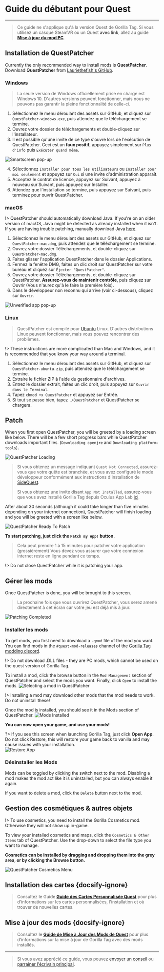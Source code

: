 # Guide du débutant pour Quest
---
>
> Ce guide ne s'applique qu'à la version Quest de Gorilla Tag. Si vous utilisez un casque SteamVR ou un Quest **avec link**, allez au guide [**Mise à jour du mod PC**](pc-guide).

<!-- <div class="horizontal bordered" data-ea-publisher="gorillatagmodding-burrito-software" data-ea-type="image" data-ea-manual="true" id="quest-mod-guide"></div> -->
<!-- Guide Page Ad -->
<ins class="adsbygoogle"
     style="display:block"
     data-ad-client="ca-pub-1545654854838298"
     data-ad-slot="8114351325"
     data-ad-format="auto"
     data-full-width-responsive="true"></ins>

## Installation de QuestPatcher

Currently the only recommended way to install mods is **QuestPatcher**. Download **QuestPatcher** from [Lauriethefish's GitHub](https://github.com/Lauriethefish/QuestPatcher/releases/latest).

### Windows

> La seule version de Windows officiellement prise en charge est Windows 10. D'autres versions peuvent fonctionner, mais nous ne pouvons pas garantir la pleine fonctionnalité de celle-ci.

1. Sélectionnez le menu déroulant des assets sur GitHub, et cliquez sur `QuestPatcher-windows.exe`, puis attendez que le téléchargement se termine.
2. Ouvrez votre dossier de téléchargements et double-cliquez sur l'installateur.
3. Il est possible qu'une invite de ce type s'ouvre lors de l'exécution de QuestPatcher. Ceci est un **faux positif**, appuyez simplement sur `Plus d'info` puis `Exécuter quand même`.

![Smartscreen pop-up](../docs/files/questpatchersmartscreen.png)

4. Sélectionnez `Installer pour tous les utilisateurs` ou `Installer pour moi seulement` et appuyez sur `Oui` si une invite d'administration apparaît.
5. Acceptez le contrat de licence, appuyez sur Suivant, appuyez à nouveau sur Suivant, puis appuyez sur Installer.
6. Attendez que l'installation se termine, puis appuyez sur Suivant, puis terminez pour ouvrir QuestPatcher.


### macOS

!> QuestPatcher should automatically download Java. If you're on an older version of macOS, Java might be detected as already installed when it isn't. If you are having trouble patching, manually download Java [here](https://www.java.com/en/).

1. Sélectionnez le menu déroulant des assets sur GitHub, et cliquez sur `QuestPatcher-mac.dmg`, puis attendez que le téléchargement se termine.
2. Ouvrez votre dossier Téléchargements, et double-cliquez sur `QuestPatcher-mac.dmg`.
3. Faites glisser l'application QuestPatcher dans le dossier Applications.
4. Fermez la fenêtre DMG, faites un clic droit sur QuestPatcher sur votre bureau et cliquez sur `Éjecter "QuestPatcher"`.
5. Ouvrez votre dossier Téléchargements, et double-cliquez sur QuestPatcher. **__Assurez-vous de maintenir contrôle__**, puis cliquez sur Ouvrir (Vous n'aurez qu'à le faire la première fois).
6. Dans le développeur non reconnu qui arrive (voir ci-dessous), cliquez sur `Ouvrir`.

![Unverified app pop-up](../docs/files/questpatchermacunverified.png)


### Linux

> QuestPatcher est compilé pour [Ubuntu](https://ubuntu.com/) Linux. D'autres distributions Linux peuvent fonctionner, mais vous pouvez rencontrer des problèmes.

!> These instructions are more complicated than Mac and Windows, and it is recommended that you know your way around a terminal.

1. Sélectionnez le menu déroulant des assets sur GitHub, et cliquez sur `QuestPatcher-ubuntu.zip`, puis attendez que le téléchargement se termine.
2. Extraire le fichier ZIP à l'aide du gestionnaire d'archives.
3. Entrez le dossier extrait, faites un clic droit, puis appuyez sur `Ouvrir dans le Terminal`.
4. Tapez `chmod +x QuestPatcher` et appuyez sur Entrée.
5. Si tout se passe bien, tapez `./QuestPatcher` et QuestPatcher se chargera.

## Patch

When you first open QuestPatcher, you will be greeted by a loading screen like below. There will be a few short progress bars while QuestPatcher downloads important files. (`Downloading openjre` and `Downloading platform-tools`).

![QuestPatcher Loading](../docs/files/questpatcherloading.png)

> Si vous obtenez un message indiquant `Quest Not Connected`, assurez-vous que votre quête est branchée, et vous avez configuré le mode développeur conformément aux instructions d'installation de [SideQuest](https://sidequestvr.com/setup-howto). 
> 
> Si vous obtenez une invite disant `App Not Installed`, assurez-vous que vous avez installé Gorilla Tag depuis Oculus App Lab [ici](https://www.oculus.com/experiences/quest/4979055762136823/).


After about 30 seconds (although it could take longer than five minutes depending on your internet connection), QuestPatcher will finish loading and you will be greeted with a screen like below.

![QuestPatcher Ready To Patch](../docs/files/questpatcherpatch.png)

**To start patching, just click the `Patch my App!` button.**

> Cela peut prendre 1 à 15 minutes pour patcher votre application (grossièrement) Vous devez vous assurer que votre connexion Internet reste en ligne pendant ce temps.

!> Do not close QuestPatcher while it is patching your app.

## Gérer les mods

Once QuestPatcher is done, you will be brought to this screen.

> La prochaine fois que vous ouvrirez QuestPatcher, vous serez amené directement à cet écran car votre jeu est déjà mis à jour.

![Patching Completed](../docs/files/questpatcherpatched.png)

### Installer les mods

To get mods, you first need to download a `.qmod` file of the mod you want. You can find mods in the `#quest-mod-releases` channel of the [Gorilla Tag modding discord](https://discord.gg/b2MhDBAzTv).

!> Do not download .DLL files - they are PC mods, which cannot be used on the quest version of Gorilla Tag.

To install a mod, click the browse button in the `Mod Management` section of QuestPatcher and select the mods you want. Finally, click `Open` to install the mods. ![Selecting a mod in QuestPatcher](../docs/files/questpatcherselectmod.png)

!> Installing a mod may download other mods that the mod needs to work. Do not uninstall these!

Once the mod is installed, you should see it in the Mods section of QuestPatcher. ![Mods Installed](../docs/files/questpatcherinstalledmods.png)

**You can now open your game, and use your mods!**

?> If you see this screen when launching Gorilla Tag, just click **Open App**. Do not click Restore, this will restore your game back to vanilla and may cause issues with your installation.  
![Restore App](../docs/files/restoreapp.png)

### Désinstaller les Mods

Mods can be toggled by clicking the switch next to the mod. Disabling a mod makes the mod act like it is uninstalled, but you can always enable it again.


If you want to delete a mod, click the `Delete` button next to the mod.

## Gestion des cosmétiques & autres objets

!> To use cosmetics, you need to install the Gorilla Cosmetics mod. Otherwise they will not show up in-game.

To view your installed cosmetics and maps, click the `Cosmetics & Other Items` tab of QuestPatcher. Use the drop-down to select the file type you want to manage.

**Cosmetics can be installed by dragging and dropping them into the grey area, or by clicking the Browse button.**

![QuestPatcher Cosmetics Menu](../docs/files/questpatcherotheritems.png)

## Installation des cartes {docsify-ignore}

> Consultez le Guide [**Guide des Cartes Personnalisée Quest**](quest-maploading) pour plus d'informations sur les cartes personnalisées, l'installation et où trouver de nouvelles cartes.

## Mise à jour des mods {docsify-ignore}

> Consultez le [**Guide de Mise à Jour des Mods de Quest**](quest-updating) pour plus d'informations sur la mise à jour de Gorilla Tag avec des mods installés.

---

> Si vous avez apprécié ce guide, vous pouvez [envoyer un conseil](https://streamelements.com/burritosoft/tip) ou [parrainer l'écrivain principal](https://github.com/sponsors/burritosoftware).